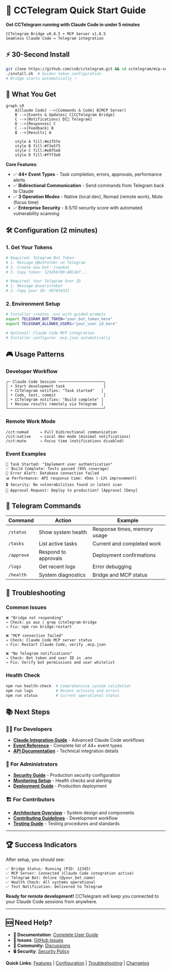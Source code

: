 # 🚀 CCTelegram Quick Start Guide
**Get CCTelegram running with Claude Code in under 5 minutes**

```
CCTelegram Bridge v0.8.5 + MCP Server v1.8.5
Seamless Claude Code ↔ Telegram integration
```

## ⚡ 30-Second Install

```bash
git clone https://github.com/co8/cctelegram.git && cd cctelegram/mcp-server
./install.sh  # Guides token configuration
# Bridge starts automatically ✨
```

## 🎯 What You Get

```mermaid
graph LR
    A[Claude Code] -->|Commands & Code| B[MCP Server]
    B -->|Events & Updates| C[CCTelegram Bridge]
    C -->|Notifications| D[📱 Telegram]
    D -->|Responses| C
    C -->|Feedback| B
    B -->|Results| A
    
    style A fill:#e1f5fe
    style B fill:#f3e5f5
    style C fill:#e8f5e8
    style D fill:#fff3e0
```

**Core Features**:
- ✅ **44+ Event Types** - Task completion, errors, approvals, performance alerts
- ✅ **Bidirectional Communication** - Send commands from Telegram back to Claude
- ✅ **3 Operation Modes** - Native (local dev), Nomad (remote work), Mute (focus time)
- ✅ **Enterprise Security** - 8.5/10 security score with automated vulnerability scanning

## 🛠️ Configuration (2 minutes)

### 1. Get Your Tokens
```bash
# Required: Telegram Bot Token
# 1. Message @BotFather on Telegram
# 2. Create new bot: /newbot
# 3. Copy token: 123456789:ABCdef...

# Required: Your Telegram User ID  
# 1. Message @userinfobot
# 2. Copy your ID: 987654321
```

### 2. Environment Setup
```bash
# Installer creates .env with guided prompts
export TELEGRAM_BOT_TOKEN="your_bot_token_here"
export TELEGRAM_ALLOWED_USERS="your_user_id_here"

# Optional: Claude Code MCP integration
# Installer configures .mcp.json automatically
```

## 🎮 Usage Patterns

### Developer Workflow
```
┌─ Claude Code Session ────────────────────┐
│ • Start development task                 │
│ • CCTelegram notifies: "Task started"   │
│ • Code, test, commit                     │
│ • CCTelegram notifies: "Build complete" │
│ • Review results remotely via Telegram  │
└──────────────────────────────────────────┘
```

### Remote Work Mode
```
/cct:nomad     → Full bidirectional communication
/cct:native    → Local dev mode (minimal notifications)  
/cct:mute      → Focus time (notifications disabled)
```

### Event Examples
```
🎯 Task Started: "Implement user authentication"
✅ Build Complete: Tests passed (95% coverage)
🚨 Error Alert: Database connection failed
📊 Performance: API response time: 45ms (-12% improvement)
🔒 Security: No vulnerabilities found in latest scan
💬 Approval Request: Deploy to production? [Approve] [Deny]
```

## 📱 Telegram Commands

| Command | Action | Example |
|---------|--------|---------|
| `/status` | Show system health | Response times, memory usage |
| `/tasks` | List active tasks | Current and completed work |
| `/approve` | Respond to approvals | Deployment confirmations |
| `/logs` | Get recent logs | Error debugging |
| `/health` | System diagnostics | Bridge and MCP status |

## 🚦 Troubleshooting

### Common Issues
```
❌ "Bridge not responding"
→ Check: ps aux | grep cctelegram-bridge
→ Fix: npm run bridge:restart

❌ "MCP connection failed"  
→ Check: Claude Code MCP server status
→ Fix: Restart Claude Code, verify .mcp.json

❌ "No Telegram notifications"
→ Check: Bot token and user ID in .env
→ Fix: Verify bot permissions and user whitelist
```

### Health Check
```bash
npm run health-check  # Comprehensive system validation
npm run logs          # Recent activity and errors
npm run status        # Current operational status
```

## 📚 Next Steps

### 🧑‍💻 For Developers
- **[Claude Integration Guide](docs/user-guide/claude-integration.md)** - Advanced Claude Code workflows
- **[Event Reference](docs/user-guide/event-reference.md)** - Complete list of 44+ event types
- **[API Documentation](docs/development/api-reference.md)** - Technical integration details

### 🔧 For Administrators  
- **[Security Guide](docs/administration/security-guide.md)** - Production security configuration
- **[Monitoring Setup](docs/administration/monitoring.md)** - Health checks and alerting
- **[Deployment Guide](docs/administration/deployment.md)** - Production deployment

### 🏗️ For Contributors
- **[Architecture Overview](docs/development/architecture.md)** - System design and components
- **[Contributing Guidelines](docs/development/contributing.md)** - Development workflow
- **[Testing Guide](docs/development/testing.md)** - Testing procedures and standards

---

## 🏆 Success Indicators

After setup, you should see:
```
✅ Bridge Status: Running (PID: 12345)
✅ MCP Server: Connected (Claude Code integration active)
✅ Telegram Bot: Online (@your_bot_name)
✅ Health Check: All systems operational
✅ Test Notification: Delivered to Telegram
```

**Ready for remote development!** CCTelegram will keep you connected to your Claude Code sessions from anywhere.

---

## 🆘 Need Help?

- **📖 Documentation**: [Complete User Guide](docs/README.md)
- **🐛 Issues**: [GitHub Issues](https://github.com/co8/cctelegram/issues)
- **💬 Community**: [Discussions](https://github.com/co8/cctelegram/discussions)
- **🔒 Security**: [Security Policy](SECURITY.md)

**Quick Links**: [Features](docs/reference/features.md) | [Configuration](docs/reference/configuration.md) | [Troubleshooting](docs/user-guide/troubleshooting.md) | [Changelog](CHANGELOG.md)
